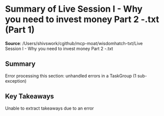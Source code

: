 # Summary of Live Session I - Why you need to invest money Part 2 -.txt (Part 1)

**Source**: /Users/shivswork/cgithub/mcp-moat/wisdomhatch-txt/Live Session I - Why you need to invest money Part 2 -.txt

## Summary
Error processing this section: unhandled errors in a TaskGroup (1 sub-exception)

## Key Takeaways
Unable to extract takeaways due to an error
